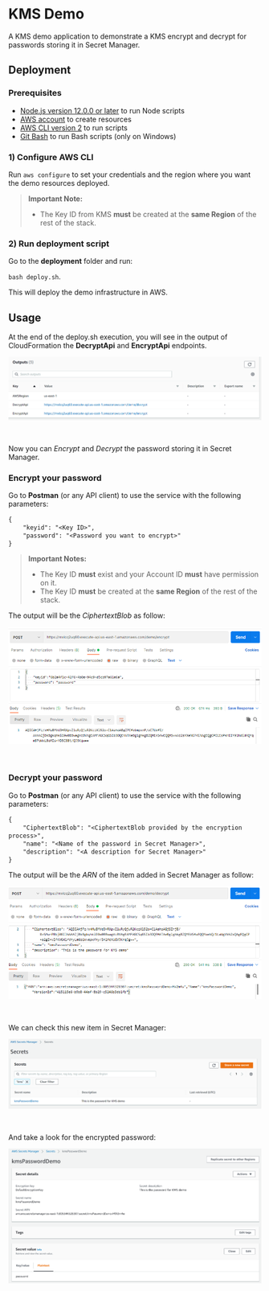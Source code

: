 # KMS Demo
A KMS demo application to demonstrate a KMS encrypt and decrypt for passwords storing it in Secret Manager.

## Deployment

### Prerequisites

* [Node.js version 12.0.0 or later](https://nodejs.org/) to run Node scripts
* [AWS account](https://aws.amazon.com/) to create resources
* [AWS CLI version 2](https://docs.aws.amazon.com/cli/latest/userguide/install-cliv2.html) to run scripts
* [Git Bash](https://git-scm.com/) to run Bash scripts (only on Windows)

### 1) Configure AWS CLI

Run `aws configure` to set your credentials and the region where you want the demo resources deployed.

> **Important Note:**<br>
> - The Key ID from KMS **must** be created at the **same Region** of the rest of the stack.
### 2) Run deployment script

Go to the **deployment** folder and run:

`bash deploy.sh`.

This will deploy the demo infrastructure in AWS.

## Usage

At the end of the deploy.sh execution, you will see in the output of CloudFormation the **DecryptApi** and **EncryptApi** endpoints.

![output](img/stackoutput.png)

<br>

Now you can *Encrypt* and *Decrypt* the password storing it in Secret Manager.
### Encrypt your password
Go to **Postman** (or any API client) to use the service with the following parameters:

```shell
{
    "keyid": "<Key ID>",
    "password": "<Password you want to encrypt>"
}
```

> **Important Notes:**<br>
> - The Key ID **must** exist and your Account ID **must** have permission on it.
> - The Key ID **must** be created at the **same Region** of the rest of the stack.

The output will be the *CiphertextBlob* as follow:

![encrypt](img/encrypt.png)

<br>

### Decrypt your password
Go to **Postman** (or any API client) to use the service with the following parameters:
```shell
{
    "CiphertextBlob": "<CiphertextBlob provided by the encryption process>",
    "name": "<Name of the password in Secret Manager>",
    "description": "<A description for Secret Manager>"
}
```
The output will be the *ARN* of the item added in Secret Manager as follow:

![decrypt](img/decrypt.png)

<br>

We can check this new item in Secret Manager:

![kms](img/kms.png)

<br>

And take a look for the encrypted password:

![pass](img/kms-pass.png)

<br>
